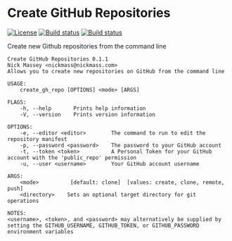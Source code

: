 # Create GitHub Repositories
[![License](https://img.shields.io/github/license/nickmass/create-gh-repo.svg)](https://raw.githubusercontent.com/nickmass/create-gh-repo/master/LICENSE) [![Build status](https://img.shields.io/travis/nickmass/create-gh-repo/master.svg)](https://travis-ci.org/nickmass/create-gh-repo) [![Build status](https://img.shields.io/appveyor/ci/nickmass/create-gh-repo/master.svg)](https://ci.appveyor.com/project/nickmass/create-gh-repo)

Create new Github repositories from the command line

```
Create GitHub Repositories 0.1.1
Nick Massey <nickmass@nickmass.com>
Allows you to create new repositories on GitHub from the command line

USAGE:
    create_gh_repo [OPTIONS] <mode> [ARGS]

FLAGS:
    -h, --help       Prints help information
    -V, --version    Prints version information

OPTIONS:
    -e, --editor <editor>        The command to run to edit the repository manifest
    -p, --password <password>    The password to your GitHub account
    -t, --token <token>          A Personal Token for your GitHub account with the 'public_repo' permission
    -u, --user <username>        Your GitHub account username

ARGS:
    <mode>          [default: clone]  [values: create, clone, remote, push]
    <directory>    Sets an optional target directory for git operations

NOTES:
<username>, <token>, and <password> may alternatively be supplied by setting the GITHUB_USERNAME, GITHUB_TOKEN, or GITHUB_PASSWORD environment variables
```
